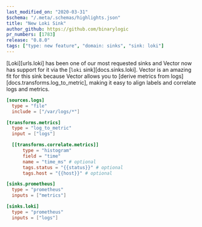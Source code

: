 ```yaml
---
last_modified_on: "2020-03-31"
$schema: "/.meta/.schemas/highlights.json"
title: "New Loki Sink"
author_github: https://github.com/binarylogic
pr_numbers: [1783]
release: "0.8.0"
tags: ["type: new feature", "domain: sinks", "sink: loki"]
---
```


[Loki][urls.loki] has been one of our most requested sinks and Vector now has
support for it via the [`loki` sink][docs.sinks.loki]. Vector is an amazing
fit for this sink because Vector allows you to [derive metrics from
logs][docs.transforms.log_to_metric], making it easy to align labels and
correlate logs and metrics.

```toml title="vector.toml"
[sources.logs]
  type = "file"
  include = ["/var/logs/*"]

[transforms.metrics]
  type = "log_to_metric"
  input = ["logs"]

  [[transforms.correlate.metrics]]
      type = "histogram"
      field = "time"
      name = "time_ms" # optional
      tags.status = "{{status}}" # optional
      tags.host = "{{host}}" # optional

[sinks.prometheus]
  type = "prometheus"
  inputs = ["metrics"]

[sinks.loki]
  type = "prometheus"
  inputs = ["logs"]
```
